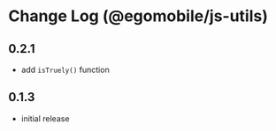 # Change Log (@egomobile/js-utils)

## 0.2.1

- add `isTruely()` function

## 0.1.3

- initial release
